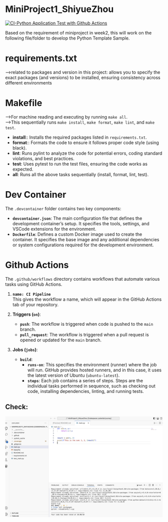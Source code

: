 # MiniProject1_ShiyueZhou
[![CI-Python Application Test with Github Actions](https://github.com/nogibjj/MiniProject1_ShiyueZhou/actions/workflows/ci.yml/badge.svg)](https://github.com/nogibjj/MiniProject1_ShiyueZhou/actions/workflows/ci.yml)

Based on the requirement of miniproject in week2, this will work on the following file/folder to develop the Python Template Sample.  

# requirements.txt<br>
 -->related to packages and version in this project: allows you to specify the exact packages (and versions) to be installed, ensuring consistency across different environments  

# Makefile<br>
 -->For machine reading and executing by running `make all`.  
 -->This sequentially runs `make install`, `make format`, `make lint`, and `make test`.   
- **install**:: Installs the required packages listed in `requirements.txt`.  
- **format**:: Formats the code to ensure it follows proper code style (using black).  
- **lint**: Runs pylint to analyze the code for potential errors, coding standard violations, and best practices. 
- **test**: Uses pytest to run the test files, ensuring the code works as expected.  
- **all**: Runs all the above tasks sequentially (install, format, lint, test).  
 
  
# Dev Container<br>
 The `.devcontainer` folder contains two key components:
- **`devcontainer.json`**: The main configuration file that defines the development container’s setup. It specifies the tools, settings, and VSCode extensions for the environment.
- **`Dockerfile`**: Defines a custom Docker image used to create the container. It specifies the base image and any additional dependencies or system configurations required for the development environment.



# Github Actions<br>
 The `.github/workflows` directory contains workflows that automate various tasks using GitHub Actions.  

1. **`name: CI Pipeline`**  
   This gives the workflow a name, which will appear in the GitHub Actions tab of your repository.  

2. **Triggers (`on`)**:  
   - **`push`**: The workflow is triggered when code is pushed to the `main` branch.  
   - **`pull_request`**: The workflow is triggered when a pull request is opened or updated for the `main` branch.  

3. **Jobs (`jobs`)**:  
   - **`build`**:  
     - **`runs-on`**: This specifies the environment (runner) where the job will run. GitHub provides hosted runners, and in this case, it uses the latest version of Ubuntu (`ubuntu-latest`).  
     - **`steps`**: Each job contains a series of steps. Steps are the individual tasks performed in sequence, such as checking out code, installing dependencies, linting, and running tests.


## Check:
![requirements](image.png)
